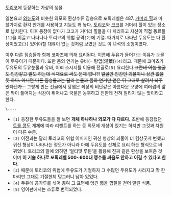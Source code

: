 [토리코](%ED%86%A0%EB%A6%AC%EC%BD%94%28%EB%A7%8C%ED%99%94%29.md)에 등장하는 가상의 생물.

일본요괴 [와뉴도](%EC%99%80%EB%89%B4%EB%8F%84.md)와 비슷한 외모의 환상수류 짐승으로 포획레벨은 487.
[거머리 힐](%EA%B1%B0%EB%A8%B8%EB%A6%AC%20%ED%9E%90.md)과 마찮가지로 환각 안개를 사용하고 지능도
꽤 높다.
[토리코](%ED%86%A0%EB%A6%AC%EC%BD%94%28%EC%A3%BC%EC%9D%B8%EA%B3%B5%29.md)와
[코코](%EC%BD%94%EC%BD%94%28%ED%86%A0%EB%A6%AC%EC%BD%94%29.md)를 거머리 힐이 있는 장소로
납치한다. 이후 등장이 없다가 코코가 거머리 힐들을 다 처리하고 자신이 직접 동료들`[1]`을 이끌고 나타나나 토리코의 위헙 공격`[2]`에
기절. 때거지로 나타난 두유도는 다 환상이었고`[3]` 있어야할 대륙이 없는 것처럼 보였던 것도 이 녀석의 소행이였다.

이후 다른 짐승들과 함께 코마츠에 의해 요리된다. 이름에 두유가 들어가는 이유가 눈물이 두유이기 때문이다. 또한 몸의 연기는 유바(=
탕엽(湯葉))`[4]`라고. 때문에 코마츠가 두유도의 두유눈물과 유바, 어뢰 소시지를 이용해 전골로`[5]` 요리한다.<del>그런데 이놈
얼굴도 인간같고 말도 하는데 식재료로 써도 문제 없나?!</del> <del>얼굴만 인간인 괴물이니 상관 없을 듯 하다. 아니면 다른
짐승들과는 달리 눈물과 몸의 연기만 얻은 뒤 그대로 살려서 놔주었다던가...</del> 그렇게 만든 전골에서 탕엽은 최상의 비단같은 아름다운
모양에 여러겹의 얇은 막이 풀어지는 식감이 뛰어나고 국물은 농후하고 진한데 전혀 질리지 않는 맛이라고 한다.

`\----`

  * `[1]` 등장한 두유도들을 잘 보면 **개체 하나하나 외모가 다 다르다.** 초반에 등장했던 [트롤 콩](%ED%8A%B8%EB%A1%A4%20%EC%BD%A9.md)도 개체에 따라 리젠트를 하는 등 외모에 개성이 있기는 하지만 그것과 차원이 다른 수준.
  * `[2]` 이전과는 달리 토리코의 위헙 이미지인 귀신 형상의 괴물이 더 험상굿게 변했고 귀신 형상이 나타나는 정도가 아니라 아에 두유도를 산체로 요리 하는 형식으로 바뀌었다. 토리코의 말에 의하면 '얼티밋 루틴'을 활용해 진짜 같은 환상을 보여준 것이며 **이 기술 하나로 포획레벨 500~600대 맹수를 싸움도 안하고 이길 수 있다고 한다.**
  * `[3]` 때문에 토리코의 위협에 두유도가 기절하자 그 수많던 두유도가 사라지고 딱 한마리만 그대로 기절한체 덩그러니 남아 있었다.
  * `[4]` 두유에 콩가루를 섞어 끓여 그 표면에 엉긴 엷을 껍질을 걷어 말린 식품.
  * `[5]` 영어판에서는 스튜로 번역되었다.

